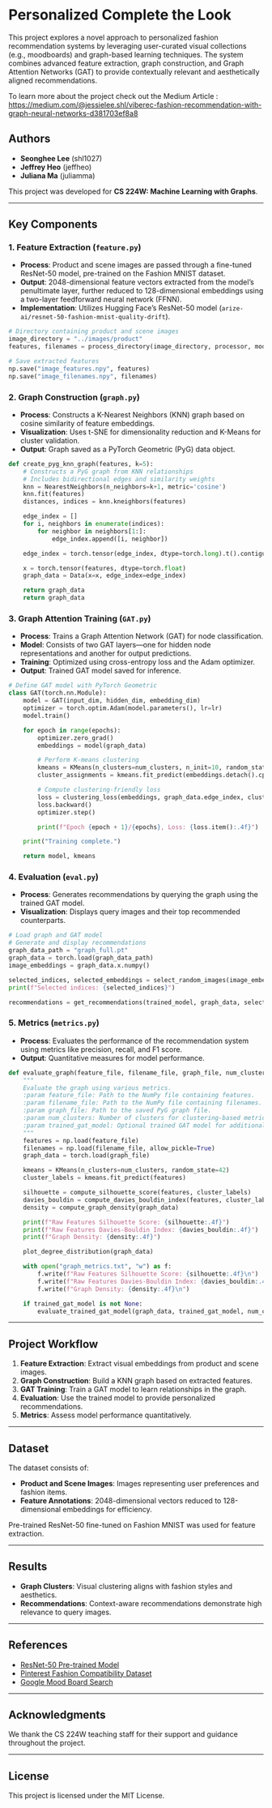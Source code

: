 # Personalized Complete the Look

This project explores a novel approach to personalized fashion recommendation systems by leveraging user-curated visual collections (e.g., moodboards) and graph-based learning techniques. The system combines advanced feature extraction, graph construction, and Graph Attention Networks (GAT) to provide contextually relevant and aesthetically aligned recommendations.

To learn more about the project check out the Medium Article : https://medium.com/@jessielee.shl/viberec-fashion-recommendation-with-graph-neural-networks-d381703ef8a8

## Authors

- **Seonghee Lee** (shl1027)
- **Jeffrey Heo** (jeffheo)
- **Juliana Ma** (juliamma)

This project was developed for **CS 224W: Machine Learning with Graphs**.

---

## Key Components

### **1. Feature Extraction (`feature.py`)**

- **Process**: Product and scene images are passed through a fine-tuned ResNet-50 model, pre-trained on the Fashion MNIST dataset.
- **Output**: 2048-dimensional feature vectors extracted from the model’s penultimate layer, further reduced to 128-dimensional embeddings using a two-layer feedforward neural network (FFNN).
- **Implementation**: Utilizes Hugging Face’s ResNet-50 model (`arize-ai/resnet-50-fashion-mnist-quality-drift`).

```python
# Directory containing product and scene images
image_directory = "../images/product"
features, filenames = process_directory(image_directory, processor, model)

# Save extracted features
np.save("image_features.npy", features)
np.save("image_filenames.npy", filenames)
```

### **2. Graph Construction (`graph.py`)**

- **Process**: Constructs a K-Nearest Neighbors (KNN) graph based on cosine similarity of feature embeddings.
- **Visualization**: Uses t-SNE for dimensionality reduction and K-Means for cluster validation.
- **Output**: Graph saved as a PyTorch Geometric (PyG) data object.

```python
def create_pyg_knn_graph(features, k=5):
    # Constructs a PyG graph from KNN relationships
    # Includes bidirectional edges and similarity weights
    knn = NearestNeighbors(n_neighbors=k+1, metric='cosine')
    knn.fit(features)
    distances, indices = knn.kneighbors(features)

    edge_index = []
    for i, neighbors in enumerate(indices):
        for neighbor in neighbors[1:]:
            edge_index.append([i, neighbor])

    edge_index = torch.tensor(edge_index, dtype=torch.long).t().contiguous()

    x = torch.tensor(features, dtype=torch.float)
    graph_data = Data(x=x, edge_index=edge_index)

    return graph_data
    return graph_data
```

### **3. Graph Attention Training (`GAT.py`)**

- **Process**: Trains a Graph Attention Network (GAT) for node classification.
- **Model**: Consists of two GAT layers—one for hidden node representations and another for output predictions.
- **Training**: Optimized using cross-entropy loss and the Adam optimizer.
- **Output**: Trained GAT model saved for inference.

```python
# Define GAT model with PyTorch Geometric
class GAT(torch.nn.Module):
    model = GAT(input_dim, hidden_dim, embedding_dim)
    optimizer = torch.optim.Adam(model.parameters(), lr=lr)
    model.train()

    for epoch in range(epochs):
        optimizer.zero_grad()
        embeddings = model(graph_data)

        # Perform K-means clustering
        kmeans = KMeans(n_clusters=num_clusters, n_init=10, random_state=0)
        cluster_assignments = kmeans.fit_predict(embeddings.detach().cpu().numpy())

        # Compute clustering-friendly loss
        loss = clustering_loss(embeddings, graph_data.edge_index, cluster_assignments)
        loss.backward()
        optimizer.step()

        print(f"Epoch {epoch + 1}/{epochs}, Loss: {loss.item():.4f}")

    print("Training complete.")

    return model, kmeans
```

### **4. Evaluation (`eval.py`)**

- **Process**: Generates recommendations by querying the graph using the trained GAT model.
- **Visualization**: Displays query images and their top recommended counterparts.

```python
# Load graph and GAT model
# Generate and display recommendations
graph_data_path = "graph_full.pt"
graph_data = torch.load(graph_data_path)
image_embeddings = graph_data.x.numpy()

selected_indices, selected_embeddings = select_random_images(image_embeddings, num_samples=10)
print(f"Selected indices: {selected_indices}")

recommendations = get_recommendations(trained_model, graph_data, selected_indices)
```

### **5. Metrics (`metrics.py`)**

- **Process**: Evaluates the performance of the recommendation system using metrics like precision, recall, and F1 score.
- **Output**: Quantitative measures for model performance.

```python
def evaluate_graph(feature_file, filename_file, graph_file, num_clusters=5, trained_gat_model=None):
    """
    Evaluate the graph using various metrics.
    :param feature_file: Path to the NumPy file containing features.
    :param filename_file: Path to the NumPy file containing filenames.
    :param graph_file: Path to the saved PyG graph file.
    :param num_clusters: Number of clusters for clustering-based metrics.
    :param trained_gat_model: Optional trained GAT model for additional evaluation.
    """
    features = np.load(feature_file)
    filenames = np.load(filename_file, allow_pickle=True)
    graph_data = torch.load(graph_file)

    kmeans = KMeans(n_clusters=num_clusters, random_state=42)
    cluster_labels = kmeans.fit_predict(features)

    silhouette = compute_silhouette_score(features, cluster_labels)
    davies_bouldin = compute_davies_bouldin_index(features, cluster_labels)
    density = compute_graph_density(graph_data)

    print(f"Raw Features Silhouette Score: {silhouette:.4f}")
    print(f"Raw Features Davies-Bouldin Index: {davies_bouldin:.4f}")
    print(f"Graph Density: {density:.4f}")

    plot_degree_distribution(graph_data)

    with open("graph_metrics.txt", "w") as f:
        f.write(f"Raw Features Silhouette Score: {silhouette:.4f}\n")
        f.write(f"Raw Features Davies-Bouldin Index: {davies_bouldin:.4f}\n")
        f.write(f"Graph Density: {density:.4f}\n")

    if trained_gat_model is not None:
        evaluate_trained_gat_model(graph_data, trained_gat_model, num_clusters)
```

---

## Project Workflow

1. **Feature Extraction**: Extract visual embeddings from product and scene images.
2. **Graph Construction**: Build a KNN graph based on extracted features.
3. **GAT Training**: Train a GAT model to learn relationships in the graph.
4. **Evaluation**: Use the trained model to provide personalized recommendations.
5. **Metrics**: Assess model performance quantitatively.

---

## Dataset

The dataset consists of:

- **Product and Scene Images**: Images representing user preferences and fashion items.
- **Feature Annotations**: 2048-dimensional vectors reduced to 128-dimensional embeddings for efficiency.

Pre-trained ResNet-50 fine-tuned on Fashion MNIST was used for feature extraction.

---

## Results

- **Graph Clusters**: Visual clustering aligns with fashion styles and aesthetics.
- **Recommendations**: Context-aware recommendations demonstrate high relevance to query images.

---

## References

- [ResNet-50 Pre-trained Model](https://huggingface.co/arize-ai/resnet-50-fashion-mnist-quality-drift)
- [Pinterest Fashion Compatibility Dataset](https://arxiv.org/abs/2006.10792)
- [Google Mood Board Search](https://github.com/google-research/mood-board-search)

---

## Acknowledgments

We thank the CS 224W teaching staff for their support and guidance throughout the project.

---

## License

This project is licensed under the MIT License.
